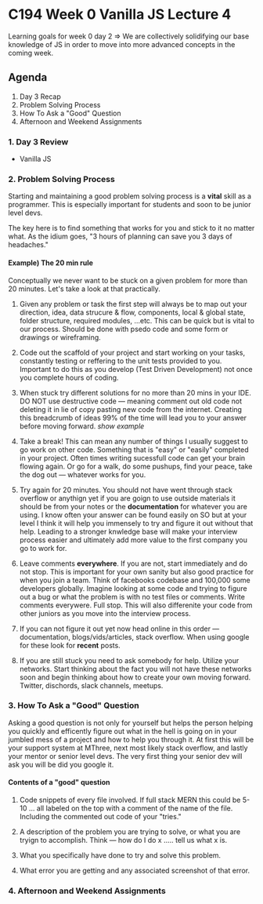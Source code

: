 # C194 Week 0 Vanilla JS Lecture 4

Learning goals for week 0 day 2 => We are collectively solidifying our base knowledge of JS in order to move into more advanced concepts in the coming week.

## Agenda

1) Day 3 Recap
2) Problem Solving Process
3) How To Ask a "Good" Question
4) Afternoon and Weekend Assignments

### 1. Day 3 Review

- Vanilla JS

### 2. Problem Solving Process

Starting and maintaining a good problem solving process is a **vital** skill as a programmer. This is especially important for students and soon to be junior level devs.

The key here is to find something that works for you and stick to it no matter what. As the idium goes, "3 hours of planning can save you 3 days of headaches."

#### Example) The 20 min rule

Conceptually we never want to be stuck on a given problem for more than 20 minutes. Let's take a look at that practically.

1) Given any problem or task the first step will always be to map out your direction, idea, data strucure & flow, components, local & global state, folder structure, required modules, ...etc. This can be quick but is vital to our process. Should be done with psedo code and some form or drawings or wireframing.

2) Code out the scaffold of your project and start working on your tasks, constantly testing or reffering to the unit tests provided to you. Important to do this as you develop (Test Driven Development) not once you complete hours of coding.

3) When stuck try different solutions for no more than 20 mins in your IDE. DO NOT use destructive code — meaning comment out old code not deleting it in lie of copy pasting new code from the internet. Creating this breadcrumb of ideas 99% of the time will lead you to your answer before moving forward.  _show example_

4) Take a break! This can mean any number of things I usually suggest to go work on other code. Something that is "easy" or "easily" completed in your project. Often times writing sucessfull code can get your brain flowing again. Or go for a walk, do some pushups, find your peace, take the dog out — whatever works for you.

5) Try again for 20 minutes. You should not have went through stack overflow or anythign yet if you are goign to use outside materials it should be from your notes or the **documentation** for whatever you are using. I know often your answer can be found easily on SO but at your level I think it will help you immensely to try and figure it out without that help. Leading to a stronger knwledge base will make your interview process easier and ultimately add more value to the first company you go to work for.

6) Leave comments **everywhere**. If you are not, start immediately and do not stop. This is important for your own sanity but also good practice for when you join a team. Think of facebooks codebase and 100,000 some developers globally. Imagine looking at some code and trying to figure out a bug or what the problem is with no test files or comments. Write comments everywere. Full stop. This will also differenite your code from other juniors as you move into the interview process.

7) If you can not figure it out yet now head online in this order — documentation, blogs/vids/articles, stack overflow. When using google for these look for **recent** posts.

8) If you are still stuck you need to ask somebody for help. Utilize your networks. Start thinking about the fact you will not have these networks soon and begin thinking about how to create your own moving forward. Twitter, dischords, slack channels, meetups.

### 3. How To Ask a "Good" Question

Asking a good question is not only for yourself but helps the person helping you quickly and efficently figure out what in the hell is going on in your jumbled mess of a project and how to help you through it. At first this will be your support system at MThree, next most likely stack overflow, and lastly your mentor or senior level devs. The very first thing your senior dev will ask you will be did you google it.

#### Contents of a "good" question

1) Code snippets of every file involved. If full stack MERN this could be 5-10 ... all labeled on the top with a comment of the name of the file. Including the commented out code of your "tries."

2) A description of the problem you are trying to solve, or what you are tryign to accomplish. Think — how do I do x ..... tell us what x is.

3) What you specifically have done to try and solve this problem.

4) What error you are getting and any associated screenshot of that error.

### 4. Afternoon and Weekend Assignments
